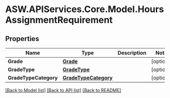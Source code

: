 
# ASW.APIServices.Core.Model.HoursAssignmentRequirement

## Properties

Name | Type | Description | Notes
------------ | ------------- | ------------- | -------------
**Grade** | [**Grade**](Grade.md) |  | [optional] 
**GradeType** | [**GradeType**](GradeType.md) |  | [optional] 
**GradeTypeCategory** | [**GradeTypeCategory**](GradeTypeCategory.md) |  | [optional] 

[[Back to Model list]](../README.md#documentation-for-models)
[[Back to API list]](../README.md#documentation-for-api-endpoints)
[[Back to README]](../README.md)

